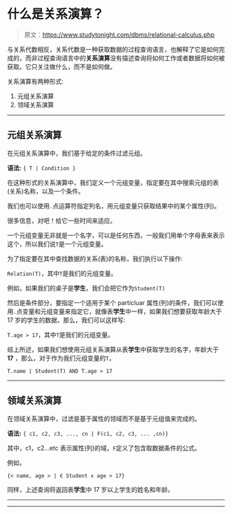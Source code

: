 # 什么是关系演算？

> 原文：<https://www.studytonight.com/dbms/relational-calculus.php>

与关系代数相反，关系代数是一种获取数据的过程查询语言，也解释了它是如何完成的，而非过程查询语言中的**关系演算**没有描述查询将如何工作或者数据将如何被获取。它只关注做什么，而不是如何做。

关系演算有两种形式:

1.  元组关系演算
2.  领域关系演算

* * *

## 元组关系演算

在元组关系演算中，我们基于给定的条件过滤元组。

**语法:** `{ T | Condition }`

在这种形式的关系演算中，我们定义一个元组变量，指定要在其中搜索元组的表(关系)名称，以及一个条件。

我们也可以使用`.`点运算符指定列名，用元组变量只获取结果中的某个属性(列)。

很多信息，对吧！给它一些时间来适应。

一个元组变量无非就是一个名字，可以是任何东西，一般我们用单个字母表来表示这个，所以我们说`T`是一个元组变量。

为了指定要在其中查找数据的关系(表)的名称，我们执行以下操作:

`Relation(T)`，其中`T`是我们的元组变量。

例如，如果我们的桌子是**学生**，我们会把它作为`Student(T)`

然后是条件部分，要指定一个适用于某个 particluar 属性(列)的条件，我们可以使用`.`点变量和元组变量来指定它，就像表**学生**中一样，如果我们想要获取年龄大于 17 岁的学生的数据，那么，我们可以这样写:

`T.age > 17`，其中`T`是我们的元组变量。

综上所述，如果我们想使用元组关系演算从表**学生**中获取学生的名字，年龄大于 **17** ，那么，对于作为我们元组变量的`T`，

`T.name | Student(T) AND T.age > 17`

* * *

## 领域关系演算

在领域关系演算中，过滤是基于属性的领域而不是基于元组值来完成的。

**语法:** `{ c1, c2, c3, ..., cn | F(c1, c2, c3, ... ,cn)}`

其中，c1，c2...etc 表示属性(列)的域，`F`定义了包含取数据条件的公式。

例如，

`{< name, age > | ∈ Student ∧ age > 17}`

同样，上述查询将返回表**学生**中 17 岁以上学生的姓名和年龄。

* * *

* * *
